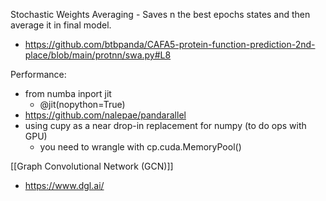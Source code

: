  Stochastic Weights Averaging -  Saves n the best epochs states and then average it in final model.
- https://github.com/btbpanda/CAFA5-protein-function-prediction-2nd-place/blob/main/protnn/swa.py#L8

Performance:
- from numba inport jit
	- @jit(nopython=True)
- https://github.com/nalepae/pandarallel
- using cupy as a near drop-in replacement for numpy (to do ops with GPU)
	- you need to wrangle with cp.cuda.MemoryPool()

[[Graph Convolutional Network (GCN)]]
- https://www.dgl.ai/